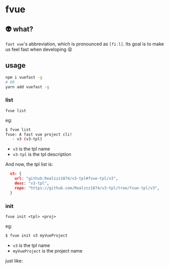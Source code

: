 # fvue

## :alien: what?

`fast vue`'s abbreviation, which is pronounced as `[fiːl]`. Its goal is to make us feel fast when developing :stuck_out_tongue_closed_eyes:

## usage

```bash
npm i vuefast -g
# OR
yarn add vuefast -g
```

### list

`fvue list`

eg:

```bash
$ fvue list
fvue: A fast vue project cli!
   - v3 (v3-tpl)
```

- `v3` is the tpl name
- `v3-tpl` is the tpl description

And now, the tpl list is:

```json
  v3: {
    url: "github:Realzzz1874/v3-tpl#fvue-tpl/v3",
    desc: "v3-tpl",
    repo: "https://github.com/Realzzz1874/v3-tpl/tree/fvue-tpl/v3",
  }
```

### init

`fvue init <tpl> <proj>`

eg:

```bash
$ fvue init v3 myVueProject
```

- `v3` is the tpl name
- `myVueProject` is the project name

just like:
